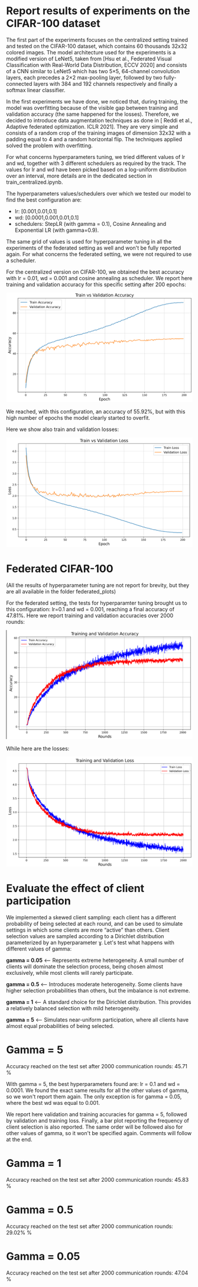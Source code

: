 # Report results of experiments on the CIFAR-100 dataset
The first part of the experiments focuses on the centralized setting trained and tested on the CIFAR-100 dataset, which contains 60 thousands 32x32 colored images. 
The model architecture used for the experiments is a modified version of LeNet5, taken from [Hsu et al., Federated Visual Classification with Real-World Data Distribution, ECCV 2020] and consists of a CNN similar to LeNet5 which has two 5×5, 64-channel convolution layers, each precedes a 2×2
max-pooling layer, followed by two fully-connected layers with 384 and 192
channels respectively and finally a softmax linear classifier.   

In the first experiments we have done, we noticed that, during training, the model was overfitting because of the visible gap between training and validation accuracy (the same happened for the losses). Therefore, we decided to introduce data augmentation techniques as done in [ Reddi et al., Adaptive federated optimization. ICLR 2021​]. They are very simple and consists of a random crop of the training images of dimension 32x32 with a padding equal to 4 and a random horizontal flip. The techniques applied solved the problem with overfitting.  

For what concerns hyperparameters tuning, we tried different values of lr and wd, together with 3 different schedulers as required by the track. The values for lr and wd have been picked based on a log-uniform distribution over an interval, more details are in the dedicated section in train_centralized.ipynb.  

The hyperparameters values/schedulers over which we tested our model to find the best configuration are:  
- lr: [0.001,0.01,0.1]
- wd: [0.0001,0.001,0.01,0.1]
- schedulers: StepLR (with gamma = 0.1), Cosine Annealing and Exponential LR (with gamma=0.9). 

The same grid of values is used for hyperparameter tuning in all the experiments of the federated setting as well and won't be fully reported again. For what concerns the federated setting, we were not required to use a scheduler.  

For the centralized version on CIFAR-100, we obtained the best accuracy with lr = 0.01, wd = 0.001 and cosine annealing as scheduler. We report here training and validation accuracy for this specific setting after 200 epochs:  

![alt text](images_report/image.png)

We reached, with this configuration, an accuracy of 55.92%, but with this high number of epochs the model clearly started to overfit.

Here we show also train and validation losses:  

![alt text](images_report/image-1.png)  

# Federated CIFAR-100

(All the results of hyperparameter tuning are not report for brevity, but they are all available in the folder federated_plots)

For the federated setting, the tests for hyperparamter tuning brought us to this configuration: lr=0.1 and wd = 0.001, reaching a final accuracy of 47.81%. Here we report training and validation accuracies over 2000 rounds:  

![alt text](images_report/image-2.png)  

While here are the losses:    

![alt text](images_report/image-3.png)

# Evaluate the effect of client participation
We implemented a skewed client sampling: each client has a different probability of being selected at each round, and can be used to simulate settings in which some clients are more “active” than others. Client selection values are sampled according to a Dirichlet distribution parameterized by an hyperparameter ɣ.
Let's test what happens with different values of gamma:  


**gamma = 0.05** <-- Represents extreme heterogeneity. A small number of clients will dominate the selection process, being chosen almost exclusively, while most clients will rarely participate.  


**gamma = 0.5** <-- Introduces moderate heterogeneity. Some clients have higher selection probabilities than others, but the imbalance is not extreme.  


**gamma = 1**   <-- A standard choice for the Dirichlet distribution. This provides a relatively balanced selection with mild heterogeneity.  


**gamma = 5**   <-- Simulates near-uniform participation, where all clients have almost equal probabilities of being selected.  

# Gamma = 5    

Accuracy reached on the test set after 2000 communication rounds: 45.71 %

With gamma = 5, the best hyperparameters found are: lr = 0.1 and wd = 0.0001. We found the exact same results for all the other values of gamma, so we won't report them again. The only exception is for gamma = 0.05, where the best wd was equal to 0.001.  

We report here validation and training accuracies for gamma = 5, followed by validation and training loss. Finally, a bar plot reporting the frequency of client selection is also reported. The same order will be followed also for other values of gamma, so it won't be specified again. Comments will follow at the end.  


# Gamma = 1    

Accuracy reached on the test set after 2000 communication rounds: 45.83 %


 


# Gamma = 0.5  

Accuracy reached on the test set after 2000 communication rounds: 29.02% % 




# Gamma = 0.05  

Accuracy reached on the test set after 2000 communication rounds: 47.04 %  




